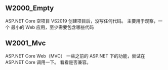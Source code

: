 

## W2000_Empty 
ASP.NET Core 空项目
VS2019 创建项目后，没写任何代码。
主要用于观察，一个 最小的 Web 应用，至少需要包含哪些代码





## W2001_Mvc 
ASP.NET Core Web（MVC）
一些之前的 ASP.NET 下的功能，尝试在 ASP.NET Core 调用一下。
看看是否兼容。

